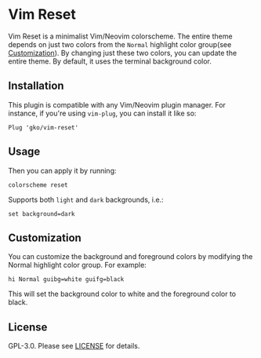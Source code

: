 # Vim Reset

Vim Reset is a minimalist Vim/Neovim colorscheme. The entire theme depends on just two colors from the `Normal` highlight color group(see [Customization](#customization)). By changing just these two colors, you can update the entire theme. By default, it uses the terminal background color.

## Installation

This plugin is compatible with any Vim/Neovim plugin manager. For instance, if you're using `vim-plug`, you can install it like so:
```vimscript
Plug 'gko/vim-reset'
```

## Usage

Then you can apply it by running:
```vimscript
colorscheme reset
```

Supports both `light` and `dark` backgrounds, i.e.:
```vimscript
set background=dark
```

## Customization

You can customize the background and foreground colors by modifying the Normal highlight color group. For example:
```vimscript
hi Normal guibg=white guifg=black
```

This will set the background color to white and the foreground color to black.

## License

GPL-3.0. Please see [LICENSE](LICENSE) for details.
